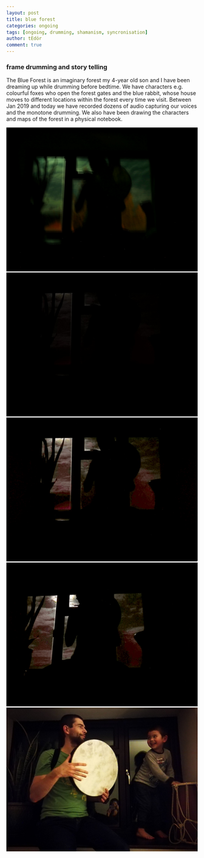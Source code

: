 ```yaml
---
layout: post
title: blue forest
categories: ongoing
tags: [ongoing, drumming, shamanism, syncronisation]
author: tEdör
comment: true
---
```

<!--
TODO: add forest drawing;
TODO: add better drum in window picture;
-->

### frame drumming and story telling

The Blue Forest is an imaginary forest my 4-year old son and I have been dreaming up while drumming before bedtime. We have characters e.g. colourful foxes who open the forest gates and the blue rabbit, whose house moves to different locations within the forest every time we visit. Between Jan 2019 and today we have recorded dozens of audio capturing our voices and the monotone drumming. We also have been drawing the characters and maps of the forest in a physical notebook.

![](../assets/img/2019-03-13-blue-forest-_20191113_202518.jpg)
![](../assets/img/2019-03-13-blue-forest-_20191113_202537.jpg)
![](../assets/img/2019-03-13-blue-forest-_20191113_202619.jpg)
![](../assets/img/2019-03-13-blue-forest-_20191113_202727.jpg)
![](../assets/img/2019-03-13-blue-forest-drumming-with-lucas.jpg)
